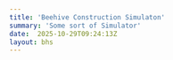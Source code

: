 ```yaml
---
title: 'Beehive Construction Simulaton'
summary: 'Some sort of Simulator'
date:  2025-10-29T09:24:13Z
layout: bhs
---
```

